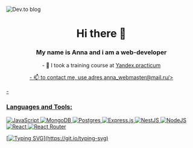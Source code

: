 <img>![Dev.to blog](https://img.shields.io/badge/dev.to-0A0A0A?style=for-the-badge&logo=dev.to&logoColor=white)

<h1 align="center"> Hi there 👋</h1>
<h3 align="center">My name is Anna and i am a web-developer</h3>

<p align="center">
- 🌱 I took a training course at <a href="https://practicum.yandex.ru/"/>Yandex.practicum
</p>
<p align="center">
- 📫 to contact me, use adres <script type="text/javascript" async src="https://tenor.com/embed.js"></script> <a href="mailto:anna_webmaster@mail.ru">anna_webmaster@mail.ru/>
</p>
- <h3>Languages and Tools:</h3>


<img>![JavaScript](https://img.shields.io/badge/javascript-%23323330.svg?style=for-the-badge&logo=javascript&logoColor=%23F7DF1E) ![MongoDB](https://img.shields.io/badge/MongoDB-%234ea94b.svg?style=for-the-badge&logo=mongodb&logoColor=white) ![Postgres](https://img.shields.io/badge/postgres-%23316192.svg?style=for-the-badge&logo=postgresql&logoColor=white) ![Express.js](https://img.shields.io/badge/express.js-%23404d59.svg?style=for-the-badge&logo=express&logoColor=%2361DAFB) ![NestJS](https://img.shields.io/badge/nestjs-%23E0234E.svg?style=for-the-badge&logo=nestjs&logoColor=white) ![NodeJS](https://img.shields.io/badge/node.js-6DA55F?style=for-the-badge&logo=node.js&logoColor=white) ![React](https://img.shields.io/badge/react-%2320232a.svg?style=for-the-badge&logo=react&logoColor=%2361DAFB) ![React Router](https://img.shields.io/badge/React_Router-CA4245?style=for-the-badge&logo=react-router&logoColor=white)

[![Typing SVG](https://readme-typing-svg.herokuapp.com?font=Fira+Code&weight=600&size=24&pause=1000&color=F7072F&width=840&lines=Opportunities+don't+come+by+themselves+%E2%80%94+you+create+them!)](https://git.io/typing-svg)
<!--
**Zdthns/Zdthns** is a ✨ _special_ ✨ repository because its `README.md` (this file) appears on your GitHub profile.

Here are some ideas to get you started:

- 🌱 I graduated from high Yandex.Practicum
- 👯 I’m looking to collaborate on ...
- 🤔 I’m looking for help with ...
- 💬 Ask me about ...
- 📫 How to reach me: ...
- 😄 Pronouns: ...
- ⚡ Fun fact: ...
-->
